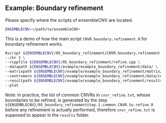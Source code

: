 ## Example: Boundary refinement

Please specify where the scripts of ensembleCNV are located.
```sh
ENSEMBLECNV=</path/to/ensembleCNV>
```

This is a demo of how the main script `CNVR.boundary.refinement.R` for boundary refinement works.
```sh
Rscript ${ENSEMBLECNV}/05_boundary_refinement/CNVR.boundary.refinement.R \
--chr 2 \
--rcppfile ${ENSEMBLECNV}/05_boundary_refinement/refine.cpp \
--datapath ${ENSEMBLECNV}/example/example_boundary_refinement/data/ \
--matrixpath ${ENSEMBLECNV}/example/example_boundary_refinement/matrix/ \
--centromere ${ENSEMBLECNV}/example/example_boundary_refinement/data/centromere_hg19.txt \
--resultpath ${ENSEMBLECNV}/example/example_boundary_refinement/results/ \
--plot
```

Note: In practice, the list of common CNVRs in `cnvr_refine.txt`, whose boundaries to be refined, is generated by the step `${ENSEMBLECNV}/05_boundary_refinementstep.1.common.CNVR.to.refine.R` before any refinement is actually performed, therefore `cnvr_refine.txt` is supposed to appear in the `results` folder.
